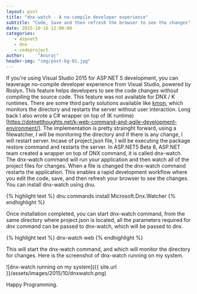 ```yaml
---
layout: post
title: "dnx-watch - A no-compile developer experience"
subtitle: "Code, Save and then refresh the browser to see the changes"
date: 2015-10-16 12:00:00
categories: 
   - aspnet5
   - dnx
   - codeproject
author:     "Anuraj"
header-img: "img/post-bg-01.jpg"
---
```

If you're using Visual Studio 2015 for ASP.NET 5 development, you can leaverage no-compile developer experience from Visual Studio, powered by Roslyn. This feature helps developers to see the code changes without compiling the source code. This feature was not available for DNX / K runtimes. There are some third party solutions available like [kmon](https://github.com/henriksen/kmon), which monitors the directory and restarts the server without user interaction. Long back I also wrote a C# wrapper on top of (K runtime)[https://dotnetthoughts.net/k-web-command-and-agile-development-environment/]. The implementation is pretty strainght forward, using a filewatcher, I will be monitoring the directory and if there is any change, I will restart server. Incase of project.json file, I will be executing the package restore command and restarts the server. In ASP.NET5 Beta 8, ASP.NET team created a wrapper on top of DNX command, it is called dnx-watch. The dnx-watch command will run your application and then watch all of the project files for changes. When a file is changed the dnx-watch command restarts the application. This enables a rapid development workflow where you edit the code, save, and then refresh your browser to see the changes. You can install dnx-watch using dnu.

{% highlight text %}
dnu commands install Microsoft.Dnx.Watcher
{% endhighlight %}

Once installation completed, you can start dnx-watch command, from the same directory where project.json is located, all the parameters required for dnx command can be passed to dnx-watch, which will be passed to dnx.

{% highlight text %}
dnx-watch web
{% endhighlight %}

This will start the dnx-watch command, and which will monitor the directory for changes. Here is the screenshot of dnx-watch running on my system.

![dnx-watch running on my system]({{ site.url }}/assets/images/2015/10/dnxwatch.png)

Happy Programming.
